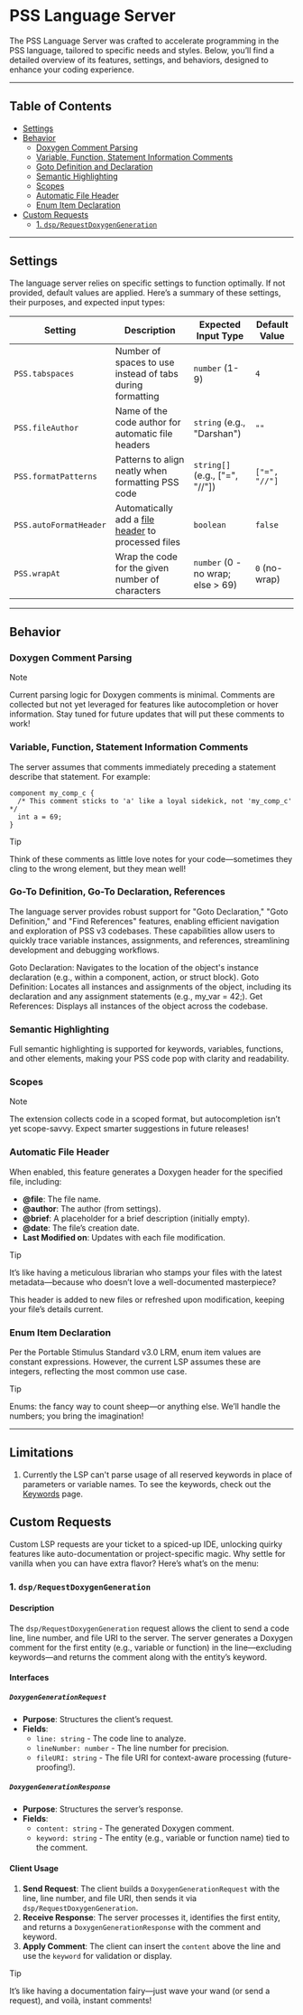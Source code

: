 # PSS Language Server

The PSS Language Server was crafted to accelerate programming in the PSS language, tailored to specific needs and styles. Below, you’ll find a detailed overview of its features, settings, and behaviors, designed to enhance your coding experience.

---

## Table of Contents

- [Settings](#settings)
- [Behavior](#behavior)
  - [Doxygen Comment Parsing](#doxygen-comment-parsing)
  - [Variable, Function, Statement Information Comments](#variable-function-statement-information-comments)
  - [Goto Definition and Declaration](#go-to-definition-go-to-declaration-references)
  - [Semantic Highlighting](#semantic-highlighting)
  - [Scopes](#scopes)
  - [Automatic File Header](#automatic-file-header)
  - [Enum Item Declaration](#enum-item-declaration)
- [Custom Requests](#custom-requests)
  - [1. `dsp/RequestDoxygenGeneration`](#1-dsprequestdoxygengeneration)

---

## Settings

The language server relies on specific settings to function optimally. If not provided, default values are applied. Here’s a summary of these settings, their purposes, and expected input types:

| Setting                | Description                                                                  | Expected Input Type               | Default Value |
|------------------------|------------------------------------------------------------------------------|-----------------------------------|---------------|
| `PSS.tabspaces`        | Number of spaces to use instead of tabs during formatting                    | `number` (1-9)                    | `4`           |
| `PSS.fileAuthor`       | Name of the code author for automatic file headers                           | `string` (e.g., "Darshan")        | `""`          |
| `PSS.formatPatterns`   | Patterns to align neatly when formatting PSS code                            | `string[]` (e.g., ["=", "//"])    | `["=", "//"]` |
| `PSS.autoFormatHeader` | Automatically add a [file header](#automatic-file-header) to processed files | `boolean`                         | `false`       |
| `PSS.wrapAt`           | Wrap the code for the given number of characters                             | `number` (0 - no wrap; else > 69) | `0`  (no-wrap)|

---

## Behavior

### Doxygen Comment Parsing

> [!NOTE]  
> Current parsing logic for Doxygen comments is minimal. Comments are collected but not yet leveraged for features like autocompletion or hover information. Stay tuned for future updates that will put these comments to work!

### Variable, Function, Statement Information Comments

The server assumes that comments immediately preceding a statement describe that statement. For example:

```pss
component my_comp_c {
  /* This comment sticks to 'a' like a loyal sidekick, not 'my_comp_c' */
  int a = 69;
}
```

> [!TIP]  
> Think of these comments as little love notes for your code—sometimes they cling to the wrong element, but they mean well!

### Go-To Definition, Go-To Declaration, References

The language server provides robust support for "Goto Declaration," "Goto Definition," and "Find References" features, enabling efficient navigation and exploration of PSS v3 codebases. These capabilities allow users to quickly trace variable instances, assignments, and references, streamlining development and debugging workflows.

Goto Declaration: Navigates to the location of the object's instance declaration (e.g., within a component, action, or struct block).
Goto Definition: Locates all instances and assignments of the object, including its declaration and any assignment statements (e.g., my_var = 42;).
Get References: Displays all instances of the object across the codebase.

### Semantic Highlighting

Full semantic highlighting is supported for keywords, variables, functions, and other elements, making your PSS code pop with clarity and readability.

### Scopes

> [!NOTE]  
> The extension collects code in a scoped format, but autocompletion isn’t yet scope-savvy. Expect smarter suggestions in future releases!

### Automatic File Header

When enabled, this feature generates a Doxygen header for the specified file, including:

- **@file**: The file name.
- **@author**: The author (from settings).
- **@brief**: A placeholder for a brief description (initially empty).
- **@date**: The file’s creation date.
- **Last Modified on**: Updates with each file modification.

> [!TIP]  
> It’s like having a meticulous librarian who stamps your files with the latest metadata—because who doesn’t love a well-documented masterpiece?

This header is added to new files or refreshed upon modification, keeping your file’s details current.

### Enum Item Declaration

Per the Portable Stimulus Standard v3.0 LRM, enum item values are constant expressions. However, the current LSP assumes these are integers, reflecting the most common use case.

> [!TIP]  
> Enums: the fancy way to count sheep—or anything else. We’ll handle the numbers; you bring the imagination!

---

## Limitations

1. Currently the LSP can't parse usage of all reserved keywords in place of parameters or variable names. To see the keywords, check out the [Keywords](KEYWORDS.md) page.

## Custom Requests

Custom LSP requests are your ticket to a spiced-up IDE, unlocking quirky features like auto-documentation or project-specific magic. Why settle for vanilla when you can have extra flavor? Here’s what’s on the menu:

### 1. `dsp/RequestDoxygenGeneration`

#### Description

The `dsp/RequestDoxygenGeneration` request allows the client to send a code line, line number, and file URI to the server. The server generates a Doxygen comment for the first entity (e.g., variable or function) in the line—excluding keywords—and returns the comment along with the entity’s keyword.

#### Interfaces

##### `DoxygenGenerationRequest`

- **Purpose**: Structures the client’s request.
- **Fields**:
  - `line: string` - The code line to analyze.
  - `lineNumber: number` - The line number for precision.
  - `fileURI: string` - The file URI for context-aware processing (future-proofing!).

##### `DoxygenGenerationResponse`

- **Purpose**: Structures the server’s response.
- **Fields**:
  - `content: string` - The generated Doxygen comment.
  - `keyword: string` - The entity (e.g., variable or function name) tied to the comment.

#### Client Usage

1. **Send Request**: The client builds a `DoxygenGenerationRequest` with the line, line number, and file URI, then sends it via `dsp/RequestDoxygenGeneration`.
2. **Receive Response**: The server processes it, identifies the first entity, and returns a `DoxygenGenerationResponse` with the comment and keyword.
3. **Apply Comment**: The client can insert the `content` above the line and use the `keyword` for validation or display.

> [!TIP]  
> It’s like having a documentation fairy—just wave your wand (or send a request), and voilà, instant comments!
